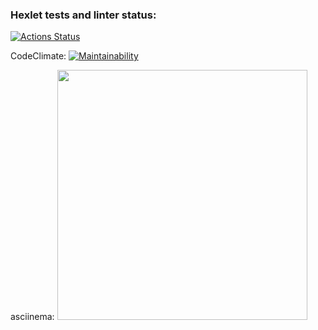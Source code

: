 ### Hexlet tests and linter status:
[![Actions Status](https://github.com/niyak93rus/php-project-45/actions/workflows/hexlet-check.yml/badge.svg)](https://github.com/niyak93rus/php-project-45/actions)

CodeClimate:
[![Maintainability](https://api.codeclimate.com/v1/badges/710c084e2414fdd9256a/maintainability)](https://codeclimate.com/github/niyak93rus/php-project-45/maintainability)

asciinema:
<a href="https://asciinema.org/a/r4gGkt6wjFutTzoxWs703wRBT" target="_blank"><img src="https://asciinema.org/a/r4gGkt6wjFutTzoxWs703wRBT.svg" width="400" /></a>